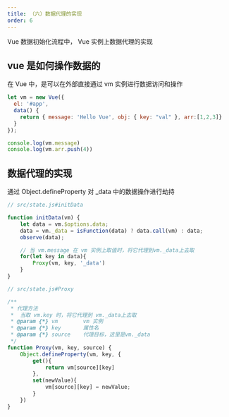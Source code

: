 ```yaml
---
title: （六）数据代理的实现
order: 6
---
```


Vue 数据初始化流程中， Vue 实例上数据代理的实现

<!--more -->

## vue 是如何操作数据的

在 Vue 中，是可以在外部直接通过 vm 实例进行数据访问和操作

```js
let vm = new Vue({
  el: '#app',
  data() {
    return { message: 'Hello Vue', obj: { key: "val" }, arr:[1,2,3]}
  }
});

console.log(vm.message)
console.log(vm.arr.push(4))
```

## 数据代理的实现

通过 Object.defineProperty 对 \_data 中的数据操作进行劫持

```js
// src/state.js#initData

function initData(vm) {
    let data = vm.$options.data;
    data = vm._data = isFunction(data) ? data.call(vm) : data;
    observe(data);

    // 当 vm.message 在 vm 实例上取值时，将它代理到vm._data上去取
    for(let key in data){
        Proxy(vm, key, '_data')
    }
}

// src/state.js#Proxy

/**
 * 代理方法
 *  当取 vm.key 时，将它代理到 vm._data上去取
 * @param {*} vm        vm 实例
 * @param {*} key       属性名
 * @param {*} source    代理目标，这里是vm._data
 */
function Proxy(vm, key, source) {
    Object.defineProperty(vm, key, {
        get(){
            return vm[source][key]
        },
        set(newValue){
            vm[source][key] = newValue;
        }
    })
}
```
